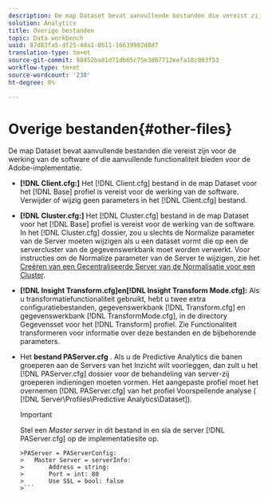 ```yaml
---
description: De map Dataset bevat aanvullende bestanden die vereist zijn voor de werking van de software of die aanvullende functionaliteit bieden voor de Adobe-implementatie.
solution: Analytics
title: Overige bestanden
topic: Data workbench
uuid: 87d83fa5-df25-4da1-8b11-16639902d8d7
translation-type: tm+mt
source-git-commit: 98452ba81d71db65c75e3d07712eefa18c003f53
workflow-type: tm+mt
source-wordcount: '238'
ht-degree: 0%

---
```



# Overige bestanden{#other-files}

De map Dataset bevat aanvullende bestanden die vereist zijn voor de werking van de software of die aanvullende functionaliteit bieden voor de Adobe-implementatie.

* **[!DNL Client.cfg:]** Het [!DNL Client.cfg] bestand in de map Dataset voor het [!DNL Base] profiel is vereist voor de werking van de software. Verwijder of wijzig geen parameters in het [!DNL Client.cfg] bestand.

* **[!DNL Cluster.cfg:]** Het [!DNL Cluster.cfg] bestand in de map Dataset voor het [!DNL Base] profiel is vereist voor de werking van de software. In het [!DNL Cluster.cfg] dossier, zou u slechts de Normalize parameter van de Server moeten wijzigen als u een dataset vormt die op een de servercluster van de gegevenswerkbank moet worden verwerkt. Voor instructies om de Normalize parameter van de Server te wijzigen, zie het [Creëren van een Gecentraliseerde Server van de Normalisatie voor een Cluster](../../../home/c-dataset-const-proc/c-log-proc-config-file/c-ins-svr-file-svr-unit.md).

* **[!DNL Insight Transform.cfg]en[!DNL Insight Transform Mode.cfg]:** Als u transformatiefunctionaliteit gebruikt, hebt u twee extra configuratiebestanden, gegevenswerkbank [!DNL Transform.cfg] en gegevenswerkbank [!DNL TransformMode.cfg], in de directory Gegevensset voor het [!DNL Transform] profiel. Zie Functionaliteit [](https://docs.adobe.com/content/help/en/data-workbench/using/server-admin-install/transform/t-config-tfm.html)transformeren voor informatie over deze bestanden en de bijbehorende parameters.

* Het **bestand PAServer.cfg** . Als u de Predictive Analytics die banen groeperen aan de Servers van het Inzicht wilt voorleggen, dan zult u het [!DNL PAServer.cfg] dossier voor de behandeling van server-zij groeperen indieningen moeten vormen.
Het aangepaste profiel moet het overnemen [!DNL PAServer.cfg] van het profiel Voorspellende analyse ( [!DNL Server\Profiles\Predictive Analytics\Dataset]).

   >[!IMPORTANT]
   >
   >Stel een *Master server* in dit bestand in en sla de server [!DNL PAServer.cfg] op de implementatiesite op.
   >
   >
   ```
   >PAServer = PAServerConfig: 
   >   Master Server = serverInfo: 
   >       Address = string: 
   >       Port = int: 80
   >       Use SSL = bool: false
   >```

